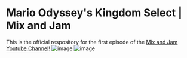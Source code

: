 # Mario Odyssey's Kingdom Select | Mix and Jam

This is the official respository for the first episode of the [Mix and Jam Youtube Channel](https://www.youtube.com/channel/UCLyVUwlB_Hahir_VsKkGPIA)!
![image](https://github.com/user-attachments/assets/33cd66da-83c4-481a-ad39-c926cc08d9d5)
![image](https://github.com/user-attachments/assets/79032673-b1de-4143-a96a-3b4e8fef973e)


